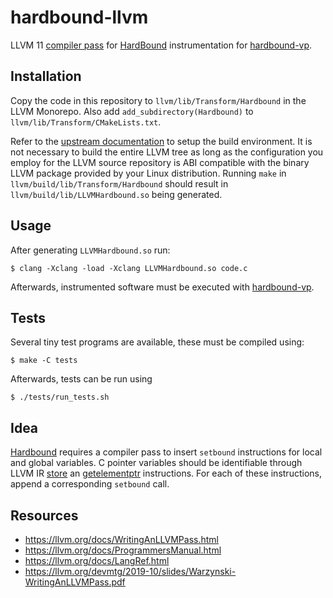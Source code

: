 # hardbound-llvm

LLVM 11 [compiler pass][llvm compiler pass] for [HardBound][hardbound doi] instrumentation for [hardbound-vp][hardbound-vp].

## Installation

Copy the code in this repository to `llvm/lib/Transform/Hardbound` in
the LLVM Monorepo. Also add `add_subdirectory(Hardbound)` to
`llvm/lib/Transform/CMakeLists.txt`.

Refer to the [upstream documentation][llvm build env] to setup the build
environment. It is not necessary to build the entire LLVM tree as long
as the configuration you employ for the LLVM source repository is ABI
compatible with the binary LLVM package provided by your Linux
distribution. Running `make` in `llvm/build/lib/Transform/Hardbound`
should result in `llvm/build/lib/LLVMHardbound.so` being generated.

## Usage

After generating `LLVMHardbound.so` run:

	$ clang -Xclang -load -Xclang LLVMHardbound.so code.c

Afterwards, instrumented software must be executed with [hardbound-vp][hardbound-vp].

## Tests

Several tiny test programs are available, these must be compiled using:

	$ make -C tests

Afterwards, tests can be run using

	$ ./tests/run_tests.sh

## Idea

[Hardbound][hardbound doi] requires a compiler pass to insert `setbound`
instructions for local and global variables. C pointer variables should
be identifiable through LLVM IR [store][llvm store instr] an
[getelementptr][llvm getelementptr instr] instructions. For each of
these instructions, append a corresponding `setbound` call.

## Resources

* https://llvm.org/docs/WritingAnLLVMPass.html
* https://llvm.org/docs/ProgrammersManual.html
* https://llvm.org/docs/LangRef.html
* https://llvm.org/devmtg/2019-10/slides/Warzynski-WritingAnLLVMPass.pdf

[llvm build env]: https://releases.llvm.org/11.0.0/docs/WritingAnLLVMPass.html#setting-up-the-build-environment
[llvm compiler pass]: https://releases.llvm.org/11.0.0/docs/WritingAnLLVMPass.html
[hardbound doi]: https://doi.org/10.1145/1353535.1346295
[llvm store instr]: https://llvm.org/docs/LangRef.html#store-instruction
[llvm getelementptr instr]: https://llvm.org/docs/LangRef.html#getelementptr-instruction
[hardbound-vp]: https://github.com/agra-uni-bremen/hardbound-vp
